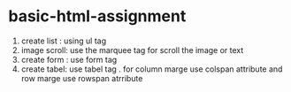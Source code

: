# basic-html-assignment
1. create list : using ul tag
2. image scroll: use the marquee tag for scroll the image or text
3. create form : use form tag
4. create tabel: use tabel tag . for column marge use colspan attribute and  row marge use rowspan atrribute
